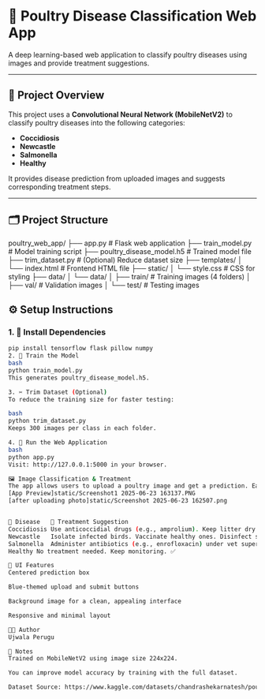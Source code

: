 # 🐔 Poultry Disease Classification Web App

A deep learning-based web application to classify poultry diseases using images and provide treatment suggestions.

---

## 📌 Project Overview

This project uses a **Convolutional Neural Network (MobileNetV2)** to classify poultry diseases into the following categories:

- **Coccidiosis**
- **Newcastle**
- **Salmonella**
- **Healthy**

It provides disease prediction from uploaded images and suggests corresponding treatment steps.

---

## 🗂️ Project Structure

poultry_web_app/
├── app.py # Flask web application
├── train_model.py # Model training script
├── poultry_disease_model.h5 # Trained model file
├── trim_dataset.py # (Optional) Reduce dataset size
├── templates/
│ └── index.html # Frontend HTML file
├── static/
│ └── style.css # CSS for styling
├── data/
│ └── data/
│ ├── train/ # Training images (4 folders)
│ ├── val/ # Validation images
│ └── test/ # Testing images


## ⚙️ Setup Instructions

### 1. 🔧 Install Dependencies

```bash
pip install tensorflow flask pillow numpy
2. 🧠 Train the Model
bash
python train_model.py
This generates poultry_disease_model.h5.

3. ✂️ Trim Dataset (Optional)
To reduce the training size for faster testing:

bash
python trim_dataset.py
Keeps 300 images per class in each folder.

4. 🚀 Run the Web Application
bash
python app.py
Visit: http://127.0.0.1:5000 in your browser.

🖼️ Image Classification & Treatment
The app allows users to upload a poultry image and get a prediction. Each prediction is accompanied by treatment suggestions:
[App Preview]static/Screenshot1 2025-06-23 163137.PNG
[after uploading photo]static/Screenshot 2025-06-23 162507.png


🐓 Disease	💊 Treatment Suggestion
Coccidiosis	Use anticoccidial drugs (e.g., amprolium). Keep litter dry and clean.
Newcastle	Isolate infected birds. Vaccinate healthy ones. Disinfect surroundings.
Salmonella	Administer antibiotics (e.g., enrofloxacin) under vet supervision.
Healthy	No treatment needed. Keep monitoring. ✅

🎨 UI Features
Centered prediction box

Blue-themed upload and submit buttons

Background image for a clean, appealing interface

Responsive and minimal layout

🧑‍💻 Author
Ujwala Perugu

📌 Notes
Trained on MobileNetV2 using image size 224x224.

You can improve model accuracy by training with the full dataset.

Dataset Source: https://www.kaggle.com/datasets/chandrashekarnatesh/poultry-diseases